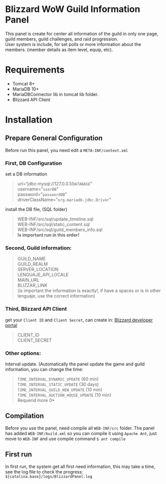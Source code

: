 <h1 id="blizzard-wow-guild-information-panel">Blizzard WoW Guild Information Panel</h1>
<p>This panel is create for center all information of the guild in only one page, guild members, guild challenges, and raid progression.<br>
User system is include, for set polls or more information about the members. (member details as item level, equip, etc).</p>
<h1 id="requirements">Requirements</h1>
<ul>
<li>Tomcat 8+</li>
<li>MariaDB 10+</li>
<li>MariaDBConnector lib in tomcat lib folder.</li>
<li>Blizzard API Client</li>
</ul>
<h1 id="installation">Installation</h1>
<h2 id="prepare-general-configuration">Prepare General Configuration</h2>
<p>Before run this panel, you need edit a <code>META-INF/context.xml</code></p>
<h3 id="first-db-configuration">First, DB Configuration</h3>
<p>set a DB information</p>
<blockquote>
<p>url=“jdbc:mysql://127.0.0.1/<code>DATABASE</code>”<br>
username="<code>userDB</code>"<br>
password="<code>passwordDB</code>"<br>
driverClassName="<code>org.mariadb.jdbc.Driver</code>"</p>
</blockquote>
<p>install the DB file, (SQL folder)</p>
<blockquote>
<p>WEB-INF/src/sql/update_timeline.sql<br>
WEB-INF/src/sql/static_content.sql<br>
WEB-INF/src/sql/guild_members_info.sql<br>
<strong>Is important run in this order!</strong></p>
</blockquote>
<h3 id="second-guild-information">Second, Guild information:</h3>
<blockquote>
<p>GUILD_NAME<br>
GUILD_REALM<br>
SERVER_LOCATION<br>
LENGUAJE_API_LOCALE<br>
MAIN_URL<br>
BLIZZAR_LINK<br>
(is important the information is exactly!, if have a spaces or is in other lenguaje, use the correct information)</p>
</blockquote>
<h3 id="third-blizzard-api-client">Third, Blizzard API Client</h3>
<p>get your <code>Client ID</code> and <code>Client Secret</code>, can create in: <a href="https://develop.battle.net/access/clients">Blizzard developer portal</a></p>
<blockquote>
<p>CLIENT_ID<br>
CLIENT_SECRET</p>
</blockquote>
<h3 id="other-options">Other options:</h3>
<p>Interval update. (Automatically the panel update the game and guild information, you can change the time:</p>
<blockquote>
<p><code>TIME_INTERVAL_DYNAMIC_UPDATE</code> (60 min)<br>
<code>TIME_INTERVAL_STATIC_UPDATE</code> (30 days)<br>
<code>TIME_INTERVAL_GUILD_NEW_UPDATE</code> (10 min)<br>
<code>TIME_INTERVAL_AUCTION_HOUSE_UPDATE</code> (10 min)<br>
Requerid more 0*</p>
</blockquote>
<h2 id="compilation">Compilation</h2>
<p>Before you use the panel, need compile all <code>WEB-INF/src</code> folder. The panel has added <code>WEB-INF/build.xml</code> so you can compile it using <code>Apache Ant</code>, just move to <code>WEB-INF</code> and use compile command <code>$ ant compile</code> </p>
<h2 id="first-run">First run</h2>
<p>In first run, the system get all first need information, this may take a time, see the log file to check the progress:<br>
<code>${catalina.base}/logs/BlizzardPanel.log</code></p>

